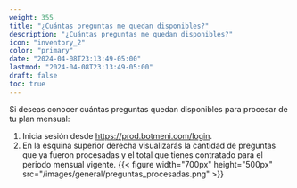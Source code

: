```yaml
---
weight: 355
title: "¿Cuántas preguntas me quedan disponibles?"
description: "¿Cuántas preguntas me quedan disponibles?"
icon: "inventory_2"
color: "primary"
date: "2024-04-08T23:13:49-05:00"
lastmod: "2024-04-08T23:13:49-05:00"
draft: false
toc: true
---
```


Si deseas conocer cuántas preguntas quedan disponibles para procesar de tu plan mensual:

1. Inicia sesión desde <https://prod.botmeni.com/login>.
2. En la esquina superior derecha visualizarás la cantidad de preguntas que ya fueron procesadas y el total que tienes contratado para el periodo mensual vigente.
{{< figure width="700px" height="500px" src="/images/general/preguntas_procesadas.png" >}}





